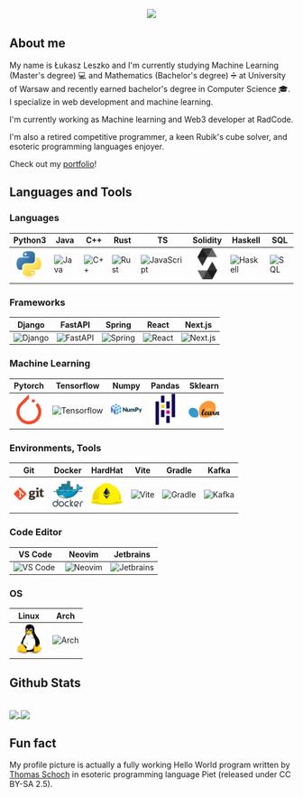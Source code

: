<p align="center">
  <a href="https://www.youtube.com/watch?v=dQw4w9WgXcQ">
    <img src="https://media.giphy.com/media/xTiIzJSKB4l7xTouE8/giphy.gif" />
  </a>
</p>

## About me

My name is Łukasz Leszko and I'm currently studying Machine Learning (Master's degree) :computer: and Mathematics (Bachelor's degree) :heavy_division_sign: at University of Warsaw and recently earned bachelor's degree in Computer Science :mortar_board:.
I specialize in web development and machine learning.

I'm currently working as Machine learning and Web3 developer at RadCode.

I'm also a retired competitive programmer, a keen Rubik's cube solver, and esoteric programming languages enjoyer.

Check out my [portfolio](https://lukaszleszko.dev/)!

## Languages and Tools

<!--![linux](https://img.shields.io/badge/Linux-FCC624?style=for-the-badge&logo=linux&logoColor=black)
![python](https://img.shields.io/badge/Python-3776AB?style=for-the-badge&logo=python&logoColor=white)
![haskell](https://img.shields.io/badge/Haskell-5D4F85?style=for-the-badge&logo=haskell&logoColor=white)
![java](https://img.shields.io/badge/Java-FF160B?style=for-the-badge&logoColor=white)
![c++](https://img.shields.io/badge/C%2B%2B-00599C?style=for-the-badge&logo=c%2B%2B&logoColor=white)
![rust](https://img.shields.io/badge/Rust-FF9A00?style=for-the-badge&logo=rust&logoColor=white)
![typescript](https://img.shields.io/badge/Typescript-3178C6?style=for-the-badge&logo=typescript&logoColor=white)
![neovim](https://img.shields.io/badge/NeoVim-%2357A143.svg?&style=for-the-badge&logo=neovim&logoColor=white)
![vscode](https://img.shields.io/badge/VS_Code-0078D4?style=for-the-badge&logo=visual%20studio%20code&logoColor=white)
![jetbrains](https://img.shields.io/badge/Jetbrains-e800ba?style=for-the-badge&logo=jetbrains&logoColor=white)-->

### Languages

| Python3 | Java | C++ | Rust | TS | Solidity | Haskell | SQL |
|---------|---------|----------|--------|----------|-----|-----|----|
|  <img src="https://github.com/devicons/devicon/blob/master/icons/python/python-original.svg" title="Python" alt="Python" width="55" height="55"/> | <img src="https://cdn.jsdelivr.net/gh/devicons/devicon@latest/icons/java/java-original.svg" title="Java" alt="Java" width="55" height="55"/> | <img src="https://cdn.jsdelivr.net/gh/devicons/devicon@latest/icons/cplusplus/cplusplus-original.svg" title="C++"  alt="C++" width="55" height="55"/> | <img src="https://cdn.jsdelivr.net/gh/devicons/devicon@latest/icons/rust/rust-original.svg" title="Rust" alt="Rust" width="55" height="55"/> | <img src="https://cdn.jsdelivr.net/gh/devicons/devicon@latest/icons/typescript/typescript-original.svg" title="JavaScript" alt="JavaScript" width="55" height="55"/> |  <img src="https://github.com/devicons/devicon/blob/master/icons/solidity/solidity-original.svg" title="Solidity" alt="Solidity" width="55" height="55"/> | <img src="https://cdn.jsdelivr.net/gh/devicons/devicon@latest/icons/haskell/haskell-original.svg" title="Haskell" alt="Haskell" width="55" height="55"/> | <img src="https://cdn.jsdelivr.net/gh/devicons/devicon@latest/icons/postgresql/postgresql-original.svg"  title="SQL" alt="SQL" width="55" height="55"/>

### Frameworks

| Django | FastAPI | Spring | React | Next.js |
|--------|---------|--------|-------|--------|
| <img src="https://cdn.jsdelivr.net/gh/devicons/devicon@latest/icons/django/django-plain.svg" title="Django" alt="Django" width="55" height="55"/> | <img src="https://cdn.jsdelivr.net/gh/devicons/devicon@latest/icons/fastapi/fastapi-original.svg" title="FastAPI" alt="FastAPI" width="55" height="55"/> | <img src="https://cdn.jsdelivr.net/gh/devicons/devicon@latest/icons/spring/spring-original.svg" title="Spring" alt="Spring" width="55" height="55"/> | <img src="https://cdn.jsdelivr.net/gh/devicons/devicon@latest/icons/react/react-original.svg" title="React" alt="React" width="55" height="55"/> | <img src="https://cdn.jsdelivr.net/gh/devicons/devicon@latest/icons/nextjs/nextjs-original.svg" title="Next.js" alt="Next.js" width="55" height="55"/>

### Machine Learning

| Pytorch | Tensorflow | Numpy | Pandas | Sklearn |
|----------|----------|----------|----------|----------|
|  <img src="https://github.com/devicons/devicon/blob/master/icons/pytorch/pytorch-original.svg" title="Pytorch"  alt="Pytorch" width="55" height="55"/>| <img src="https://cdn.jsdelivr.net/gh/devicons/devicon@latest/icons/tensorflow/tensorflow-original.svg" title="Tensorflow"  alt="Tensorflow" width="55" height="55"/>|  <img src="https://github.com/devicons/devicon/blob/master/icons/numpy/numpy-original-wordmark.svg" title="Numpy" alt="Numpy" width="55" height="55"/>|  <img src="https://github.com/devicons/devicon/blob/master/icons/pandas/pandas-original.svg" title="Pandas" alt="Pandas" width="55" height="55"/>|  <img src="https://github.com/devicons/devicon/blob/master/icons/scikitlearn/scikitlearn-original.svg" title="sklearn" alt="sklearn" width="55" height="55"/>|

### Environments, Tools

| Git | Docker | HardHat | Vite | Gradle | Kafka |
|-------|------|-------|--------|--------|-------|
| <img src="https://github.com/devicons/devicon/blob/master/icons/git/git-original-wordmark.svg" title="Git" alt="Git" width="55" height="55"/> | <img src="https://github.com/devicons/devicon/blob/master/icons/docker/docker-original-wordmark.svg" title="Docker" alt="Docker" width="55" height="55"/> | <img src="https://github.com/devicons/devicon/blob/master/icons/hardhat/hardhat-original.svg" title="Swagger" alt="Swagger" width="55" height="55"/> | <img src="https://cdn.jsdelivr.net/gh/devicons/devicon@latest/icons/vitejs/vitejs-original.svg" title="Vite" alt="Vite" width="55" height="55"/> |  <img src="https://cdn.jsdelivr.net/gh/devicons/devicon@latest/icons/gradle/gradle-original.svg" title="Gradle" alt="Gradle" width="55" height="55" /> | <img src="https://cdn.jsdelivr.net/gh/devicons/devicon@latest/icons/apachekafka/apachekafka-original.svg" title="Kafka" alt="Kafka" width="55" height="55" />

### Code Editor

| VS Code | Neovim | Jetbrains |
|---------|--------|-----------|
| <img src="https://cdn.jsdelivr.net/gh/devicons/devicon@latest/icons/vscode/vscode-original.svg" title="VS Code" alt="VS Code" width="55" height="55" /> | <img src="https://cdn.jsdelivr.net/gh/devicons/devicon@latest/icons/neovim/neovim-original.svg" title="Neovim" alt="Neovim" width="55" height="55"/> | <img src="https://cdn.jsdelivr.net/gh/devicons/devicon@latest/icons/jetbrains/jetbrains-original.svg" title="Jetbrains" alt="Jetbrains" width="55" height="55"/> | 

### OS

| Linux | Arch |
|----------|----------|
| <img src="https://github.com/devicons/devicon/blob/master/icons/linux/linux-original.svg" title="Linux" alt="Linux" width="55" height="55"/> | <img src="https://cdn.jsdelivr.net/gh/devicons/devicon@latest/icons/archlinux/archlinux-original.svg" title="Arch" alt="Arch" width="55" height="55"/> | <img src="https://github.com/canaleal/devicon/blob/new-icon-kali-linux/icons/kalilinux/kalilinux-original-wordmark.svg" title="Linux" alt="Linux" width="55" height="55"/> |


## Github Stats

<br>

<a href="https://www.youtube.com/watch?v=dQw4w9WgXcQ">
  <img align="center" src="https://github-readme-stats.vercel.app/api?username=leszkolukasz&show_icons=true&theme=github_dark&include_all_commits=true&line_height=40" />
</a>

<a href="https://www.youtube.com/watch?v=dQw4w9WgXcQ">
  <img align="center" src="https://github-readme-stats.vercel.app/api/top-langs/?username=leszkolukasz&theme=github_dark&card_width=300&exclude_repo=portfolio" />
</a>

## Fun fact
My profile picture is actually a fully working Hello World program written by [Thomas Schoch](https://www.retas.de/thomas/computer/programs/useless/piet/explain.html) in esoteric programming language Piet (released under CC BY-SA 2.5).

<!-- Shields from https://shields.io -->
<!-- Github Stats widget from https://github.com/anuraghazra/github-readme-stats -->
